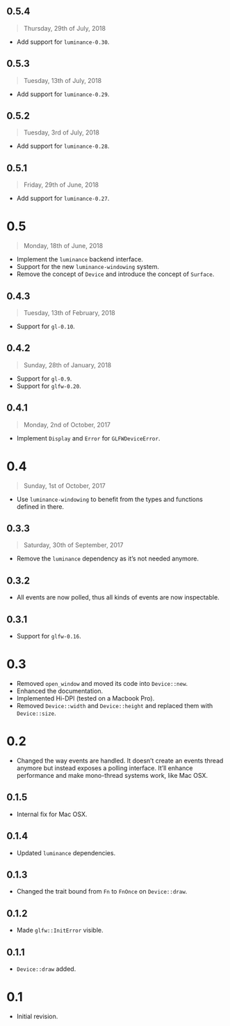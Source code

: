 ## 0.5.4

> Thursday, 29th of July, 2018

- Add support for `luminance-0.30`.

## 0.5.3

> Tuesday, 13th of July, 2018

- Add support for `luminance-0.29`.

## 0.5.2

> Tuesday, 3rd of July, 2018

- Add support for `luminance-0.28`.

## 0.5.1

> Friday, 29th of June, 2018

- Add support for `luminance-0.27`.

# 0.5

> Monday, 18th of June, 2018

- Implement the `luminance` backend interface.
- Support for the new `luminance-windowing` system.
- Remove the concept of `Device` and introduce the concept of `Surface`.

## 0.4.3

> Tuesday, 13th of February, 2018

- Support for `gl-0.10`.

## 0.4.2

> Sunday, 28th of January, 2018

- Support for `gl-0.9`.
- Support for `glfw-0.20`.

## 0.4.1

> Monday, 2nd of October, 2017

- Implement `Display` and `Error` for `GLFWDeviceError`.

# 0.4

> Sunday, 1st of October, 2017

- Use `luminance-windowing` to benefit from the types and functions defined in there.

## 0.3.3

> Saturday, 30th of September, 2017

- Remove the `luminance` dependency as it’s not needed anymore.

## 0.3.2

- All events are now polled, thus all kinds of events are now inspectable.

## 0.3.1

- Support for `glfw-0.16`.

# 0.3

- Removed `open_window` and moved its code into `Device::new`.
- Enhanced the documentation.
- Implemented Hi-DPI (tested on a Macbook Pro).
- Removed `Device::width` and `Device::height` and replaced them with `Device::size`.

# 0.2

- Changed the way events are handled. It doesn’t create an events thread anymore but instead exposes
  a polling interface. It’ll enhance performance and make mono-thread systems work, like Mac OSX.

## 0.1.5

- Internal fix for Mac OSX.

## 0.1.4

- Updated `luminance` dependencies.

## 0.1.3

- Changed the trait bound from `Fn` to `FnOnce` on `Device::draw`.

## 0.1.2

- Made `glfw::InitError` visible.

## 0.1.1

- `Device::draw` added.

# 0.1

- Initial revision.
